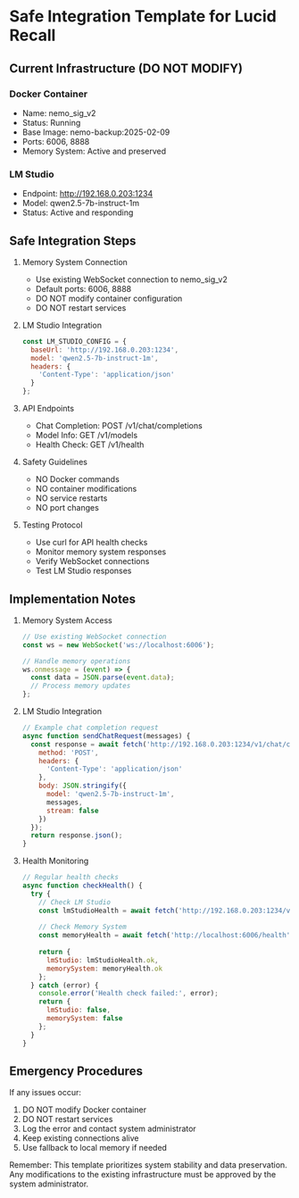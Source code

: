 # Safe Integration Template for Lucid Recall

## Current Infrastructure (DO NOT MODIFY)

### Docker Container
- Name: nemo_sig_v2
- Status: Running
- Base Image: nemo-backup:2025-02-09
- Ports: 6006, 8888
- Memory System: Active and preserved

### LM Studio
- Endpoint: http://192.168.0.203:1234
- Model: qwen2.5-7b-instruct-1m
- Status: Active and responding

## Safe Integration Steps

1. Memory System Connection
   - Use existing WebSocket connection to nemo_sig_v2
   - Default ports: 6006, 8888
   - DO NOT modify container configuration
   - DO NOT restart services

2. LM Studio Integration
   ```javascript
   const LM_STUDIO_CONFIG = {
     baseUrl: 'http://192.168.0.203:1234',
     model: 'qwen2.5-7b-instruct-1m',
     headers: {
       'Content-Type': 'application/json'
     }
   };
   ```

3. API Endpoints
   - Chat Completion: POST /v1/chat/completions
   - Model Info: GET /v1/models
   - Health Check: GET /v1/health

4. Safety Guidelines
   - NO Docker commands
   - NO container modifications
   - NO service restarts
   - NO port changes

5. Testing Protocol
   - Use curl for API health checks
   - Monitor memory system responses
   - Verify WebSocket connections
   - Test LM Studio responses

## Implementation Notes

1. Memory System Access
   ```javascript
   // Use existing WebSocket connection
   const ws = new WebSocket('ws://localhost:6006');
   
   // Handle memory operations
   ws.onmessage = (event) => {
     const data = JSON.parse(event.data);
     // Process memory updates
   };
   ```

2. LM Studio Integration
   ```javascript
   // Example chat completion request
   async function sendChatRequest(messages) {
     const response = await fetch('http://192.168.0.203:1234/v1/chat/completions', {
       method: 'POST',
       headers: {
         'Content-Type': 'application/json'
       },
       body: JSON.stringify({
         model: 'qwen2.5-7b-instruct-1m',
         messages,
         stream: false
       })
     });
     return response.json();
   }
   ```

3. Health Monitoring
   ```javascript
   // Regular health checks
   async function checkHealth() {
     try {
       // Check LM Studio
       const lmStudioHealth = await fetch('http://192.168.0.203:1234/v1/health');
       
       // Check Memory System
       const memoryHealth = await fetch('http://localhost:6006/health');
       
       return {
         lmStudio: lmStudioHealth.ok,
         memorySystem: memoryHealth.ok
       };
     } catch (error) {
       console.error('Health check failed:', error);
       return {
         lmStudio: false,
         memorySystem: false
       };
     }
   }
   ```

## Emergency Procedures

If any issues occur:
1. DO NOT modify Docker container
2. DO NOT restart services
3. Log the error and contact system administrator
4. Keep existing connections alive
5. Use fallback to local memory if needed

Remember: This template prioritizes system stability and data preservation. Any modifications to the existing infrastructure must be approved by the system administrator.